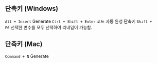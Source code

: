 ## 단축키 (Windows)
`Alt + Insert`      Generate 
`Ctrl + Shift + Enter`  코드 자동 완성 단축키 
`Shift + F6`  선택한 변수를 모두 선택하여 리네임이 가능함.

## 단축키 (Mac)
`Command + N`      Generate 